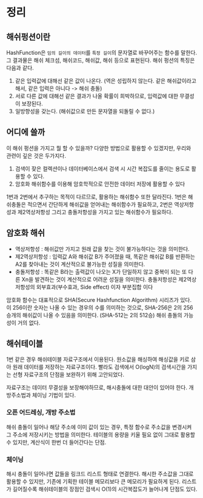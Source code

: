 # 정리

## 해쉬펑션이란
HashFunction은 `임의 길이의 데이터`를 `특정 길이`의 문자열로 바꾸어주는 함수를 말한다. 그 결과물은 해쉬 체크섬, 해쉬코드, 해쉬값, 해쉬 등으로 표현된다.
해쉬 펑션의 특징은 다음과 같다.
1. 같은 입력값에 대해선 같은 값이 나온다. (역은 성립하지 않는다. 같은 해쉬값이라고 해서, 같은 입력은 아니다 -> 해쉬 충돌)
2. 서로 다른 값에 대해선 같은 결과가 나올 확률이 희박하므로, 입력값에 대한 무결성이 보장된다.
3. 일방향성을 갖는다. (해쉬값으로 만든 문자열을 되돌릴 수 없다.)

## 어디에 쓸까
이 해쉬 펑션을 가지고 뭘 할 수 있을까? 다양한 방법으로 활용할 수 있겠지만, 우리와 관련이 깊은 것은 두가지다.
1. 검색이 잦은 컬렉션이나 데이터베이스에서 검색 시 시간 복잡도를 줄이는 용도로 활용할 수 있다. 
2. 암호화 해쉬함수를 이용해 암호학적으로 안전한 데이터 저장에 활용할 수 있다

1번과 2번에서 추구하는 목적이 다르므로, 활용하는 해쉬함수 또한 달라진다. 1번은 해쉬충돌은 적으면서 간단하게 해쉬값을 얻어내는 해쉬함수가 필요하고, 2번은 역상저항성과 제2역상저항성 그리고 충돌저항성을 가지고 있는 해쉬함수가 필요하다.

## 암호화 해쉬 
- 역상저항성 : 해쉬값만 가지고 원래 값을 찾는 것이 불가능하다는 것을 의미한다.
- 제2역상저항성 : 입력값 A와 해쉬값 B가 주어졌을 때, 똑같은 해쉬값 B를 반환하는 A2를 찾아내는 것이 계산적으로 불가능한 성질을 의미한다. 
- 충돌저항성 : 똑같은 B라는 출력값이 나오는 X가 단일하지 않고 중복이 되는 또 다른 Xn을 발견하는 것이 계산적으로 어려운 성질을 의미한다. 충돌저항성은 제2역상저항성의 외부효과(부수효과, Side effect) 이자 부분집합 이다

암호화 함수는 대표적으로 SHA(Secure Hashfunction Algorithm) 시리즈가 있다. 이 256이란 숫자는 나올 수 있는 경우의 수를 의미하는 것으로, SHA-256은 2의 256승개의 해쉬값이 나올 수 있음을 의미한다. (SHA-512는 2의 512승) 해쉬 충돌의 가능성이 거의 없다.

## 해쉬테이블
1번 같은 경우 해쉬테이블 자료구조에서 이용된다. 원소값을 해싱하여 해싱값을 키로 삼아 원래 데이터를 저장하는 자료구조이다. 빨라도 검색에서 O(logN)의 검색시간을 가지는 선형 자료구조의 단점을 보완하기 위해 고안되었다.

자료구조는 데이터 무결성을 보장해야하므로, 해시충돌에 대한 대안이 있어야 한다. 개방주소법과 체이닝 기법이 있다.

### 오픈 어드레싱, 개방 주소법
해쉬 충돌이 일어나 해당 주소에 이미 값이 있는 경우, 특정 함수로 주소값을 변경시켜 그 주소에 저장시키는 방법을 의미한다. 테이블의 용량을 키울 필요 없이 그대로 활용할 수 있지만, 계산식이 한번 더 들어간다는 단점.

### 체이닝
해시 충돌이 일어나면 값들을 링크드 리스트 형태로 연결한다. 해시한 주소값을 그대로 활용할 수 있지만, 기존에 기획한 테이블 메모리보다 큰 메모리가 필요하게 된다. 리스트가 길어질수록 해쉬테이블의 장점인 검색시 O(1)의 시간복잡도가 늘어나게 단점도 있다.

  
